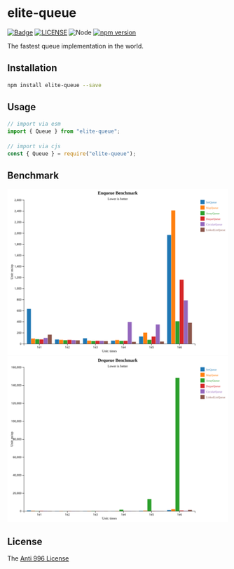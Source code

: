# elite-queue

[![Badge](https://img.shields.io/badge/link-996.icu-%23FF4D5B.svg?style=flat-square)](https://996.icu/#/en_US)
[![LICENSE](https://img.shields.io/badge/license-Anti%20996-blue.svg?style=flat-square)](https://github.com/996icu/996.ICU/blob/master/LICENSE)
![Node](https://img.shields.io/badge/node-%3E=14-blue.svg?style=flat-square)
[![npm version](https://badge.fury.io/js/elite-queue.svg)](https://badge.fury.io/js/elite-queue)

The fastest queue implementation in the world.

## Installation

```bash
npm install elite-queue --save
```

## Usage

```js
// import via esm
import { Queue } from "elite-queue";

// import via cjs
const { Queue } = require("elite-queue");
```

## Benchmark

![benchmark](./benchmark.enqueue.svg)
![benchmark](./benchmark.dequeue.svg)

## License

The [Anti 996 License](LICENSE)
